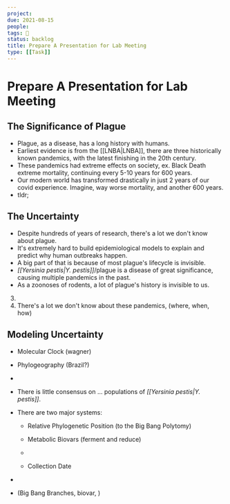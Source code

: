 ```yaml
---
project:
due: 2021-08-15
people:
tags: 🚂 
status: backlog
title: Prepare A Presentation for Lab Meeting
type: [[Task]]
---
```


# Prepare A Presentation for Lab Meeting

## The Significance of Plague

- Plague, as a disease, has a long history with humans.
- Earliest evidence is from the [[LNBA|LNBA]], there are three historically known pandemics, with the latest finishing in the 20th century.
- These pandemics had extreme effects on society, ex. Black Death extreme mortality, continuing every 5-10 years for 600 years.
- Our modern world has transformed drastically in just 2 years of our covid experience. Imagine, way worse mortality, and another 600 years.
- tldr; 

## The Uncertainty

- Despite hundreds of years of research, there's a lot we don't know about plague.
- It's extremely hard to build epidemiological models to explain and predict why human outbreaks happen.
- A big part of that is because of most plague's lifecycle is invisible.
- *[[Yersinia pestis|Y. pestis]]*/plague is a disease of great significance, causing multiple pandemics in the past.
- As a zoonoses of rodents, a lot of plague's history is invisible to us.
3. 
4. There's a lot we don't know about these pandemics, (where, when, how)

## Modeling Uncertainty

- Molecular Clock (wagner)
- Phylogeography (Brazil?)
- 

- There is little consensus on ... populations of *[[Yersinia pestis|Y. pestis]]*.
- There are two major systems:
	- Relative Phylogenetic Position (to the Big Bang Polytomy)
	- Metabolic Biovars (ferment and reduce)
	- 


	- Collection Date
- 
- (Big Bang Branches, biovar, )